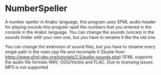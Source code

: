 # NumberSpeller
A number speller in Arabic language, this program uses SFML audio header for playing sounds
this program spell the numbers that you entered in the console in the Arabic language.
You can change the sounds (voices) in the sounds folder with your own one, but you have to rename it like the old one.

You can change the extension of sound files, but you have to rename every single path in the main.cpp file and recompile it
(Quote from https://www.sfml-dev.org/tutorials/2.5/audio-sounds.php)
SFML supports the audio file formats WAV, OGG/Vorbis and FLAC. Due to licensing issues MP3 is not supported
